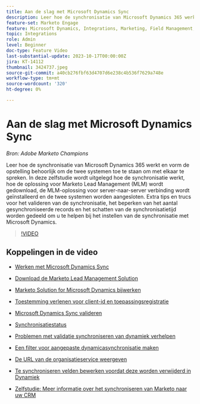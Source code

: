```yaml
---
title: Aan de slag met Microsoft Dynamics Sync
description: Leer hoe de synchronisatie van Microsoft Dynamics 365 werkt en vorm de opstelling behoorlijk om de twee systemen toe te staan om met elkaar te spreken. In deze zelfstudie wordt uitgelegd hoe de synchronisatie werkt, hoe de oplossing voor Marketo Lead Management (MLM) wordt gedownload, de MLM-oplossing voor server-naar-server verbinding wordt geïnstalleerd en de twee systemen worden aangesloten.
feature-set: Marketo Engage
feature: Microsoft Dynamics, Integrations, Marketing, Field Management, Administration
topic: Integrations
role: Admin
level: Beginner
doc-type: Feature Video
last-substantial-update: 2023-10-17T00:00:00Z
jira: KT-14112
thumbnail: 3424737.jpeg
source-git-commit: a40cb276fbf63d4707d6e238c4b536f7629a748e
workflow-type: tm+mt
source-wordcount: '320'
ht-degree: 0%

---
```



# Aan de slag met Microsoft Dynamics Sync

*Bron: Adobe Marketo Champions*

Leer hoe de synchronisatie van Microsoft Dynamics 365 werkt en vorm de opstelling behoorlijk om de twee systemen toe te staan om met elkaar te spreken. In deze zelfstudie wordt uitgelegd hoe de synchronisatie werkt, hoe de oplossing voor Marketo Lead Management (MLM) wordt gedownload, de MLM-oplossing voor server-naar-server verbinding wordt geïnstalleerd en de twee systemen worden aangesloten. Extra tips en trucs voor het valideren van de synchronisatie, het beperken van het aantal gesynchroniseerde records en het schatten van de synchronisatietijd worden gedeeld om u te helpen bij het instellen van de synchronisatie met Microsoft Dynamics.

>[!VIDEO](https://video.tv.adobe.com/v/3424737/?learn=on)

## Koppelingen in de video

* [Werken met Microsoft Dynamics Sync](https://experienceleague.adobe.com/docs/marketo/using/product-docs/crm-sync/microsoft-dynamics/understanding-the-microsoft-dynamics-sync.html)

* [Download de Marketo Lead Management Solution](https://experienceleague.adobe.com/docs/marketo/using/product-docs/crm-sync/microsoft-dynamics/sync-setup/download-the-marketo-lead-management-solution.html)

* [Marketo Solution for Microsoft Dynamics bijwerken](https://experienceleague.adobe.com/docs/marketo/using/product-docs/crm-sync/microsoft-dynamics/sync-setup/update-the-marketo-solution-for-microsoft-dynamics.html)

* [Toestemming verlenen voor client-id en toepassingsregistratie](https://experienceleague.adobe.com/docs/marketo/using/product-docs/crm-sync/microsoft-dynamics/sync-setup/grant-consent-for-client-id-and-app-registration.html)

* [Microsoft Dynamics Sync valideren](https://experienceleague.adobe.com/docs/marketo/using/product-docs/crm-sync/microsoft-dynamics/sync-setup/validate-microsoft-dynamics-sync.html)

* [Synchronisatiestatus](https://experienceleague.adobe.com/docs/marketo/using/product-docs/crm-sync/microsoft-dynamics/microsoft-dynamics-sync-details/sync-status.html)

* [Problemen met validatie synchroniseren van dynamiek verhelpen](https://experienceleague.adobe.com/docs/marketo/using/product-docs/crm-sync/microsoft-dynamics/fix-dynamics-validation-sync-issues.html)

* [Een filter voor aangepaste dynamicasynchronisatie maken](https://experienceleague.adobe.com/docs/marketo/using/product-docs/crm-sync/microsoft-dynamics/custom-dynmaics-sync-filter-details/create-a-custom-dynamics-sync-filter.html)

* [De URL van de organisatieservice weergeven](https://experienceleague.adobe.com/docs/marketo/using/product-docs/crm-sync/microsoft-dynamics/sync-setup/view-the-organization-service-url.html)

* [Te synchroniseren velden bewerken voordat deze worden verwijderd in Dynamiek](https://experienceleague.adobe.com/docs/marketo/using/product-docs/crm-sync/microsoft-dynamics/microsoft-dynamics-sync-details/editing-fields-to-sync-before-deleting-them-in-dynamics.html)

* [Zelfstudie: Meer informatie over het synchroniseren van Marketo naar uw CRM](https://experienceleague.adobe.com/docs/marketo-learn/tutorials/lead-and-data-management/crm-sync-learn.html)